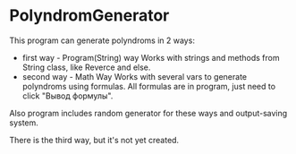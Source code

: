 # PolyndromGenerator

This program can generate polyndroms in 2 ways:
  - first way - Program(String) way
    Works with strings and methods from String class, like Reverce and else. 
  - second way - Math Way 
    Works with several vars to generate polyndroms using formulas. All formulas are in program, just need to click "Вывод формулы".

Also program includes random generator for these ways and output-saving system. 

There is the third way, but it's not yet created.
